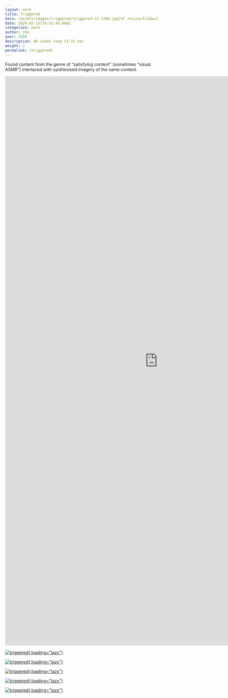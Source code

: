```yaml
---
layout: work
title: Triggered
hero: /assets/images/triggered/triggered-13-1280.jpg?nf_resize=fit&w=1280&h=1280
date: 2020-02-12T14:53:49.009Z
categories: work
author: jbe
year: 2020
description: 4K video loop 13:32 min
weight: 2
permalink: /triggered/
---
```


Found content from the genre of “satisfying content” (sometimes “visual ASMR”) interlaced with synthesised imagery of the same content.

<div class='embed-container embed-vertical'>
	<iframe width="1000" height="1870" src='https://www.youtube.com/embed/QgEEVK4FTxk' frameborder='0' allowfullscreen></iframe>
</div>

[![triggered](/assets/images/triggered/triggered-14-1280.jpg?nf_resize=fit&w=1280){:loading="lazy"}](/assets/images/triggered/triggered-14-2048.jpg)

[![triggered](/assets/images/triggered/triggered-9-1280.jpg?nf_resize=fit&w=1280){:loading="lazy"}](/assets/images/triggered/triggered-9-2048.jpg)

[![triggered](/assets/images/triggered/triggered-10-1280.jpg?nf_resize=fit&w=1280){:loading="lazy"}](/assets/images/triggered/triggered-10-2048.jpg)

[![triggered](/assets/images/triggered/triggered-5-1280.jpg?nf_resize=fit&w=1280){:loading="lazy"}](/assets/images/triggered/triggered-5-2048.jpg)

[![triggered](/assets/images/triggered/triggered-6-1280.jpg?nf_resize=fit&w=1280){:loading="lazy"}](/assets/images/triggered/triggered-6-2048.jpg)

